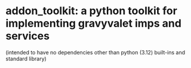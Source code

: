 # addon_toolkit: a python toolkit for implementing gravyvalet imps and services

(intended to have no dependencies other than python (3.12) built-ins and standard library)
